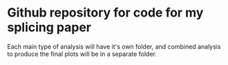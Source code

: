 # Github repository for code for my splicing paper
Each main type of analysis will have it's own folder, and combined analysis to produce the final plots will be in a separate folder. 